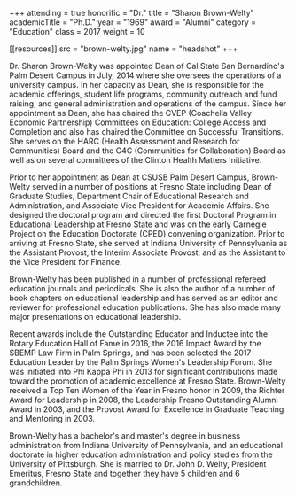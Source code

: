 +++
attending = true
honorific = "Dr."
title     = "Sharon Brown-Welty"
academicTitle = "Ph.D."
year      = "1969"
award     = "Alumni"
category  = "Education"
class     = 2017
weight    = 10

[[resources]]
  src  = "brown-welty.jpg"
  name = "headshot"
+++

Dr. Sharon Brown-Welty was appointed Dean of Cal State San Bernardino's Palm Desert Campus in July, 2014 where she oversees the operations of a university campus. In her capacity as Dean, she is responsible for the academic offerings, student life programs, community outreach and fund raising, and general administration and operations of the campus. Since her appointment as Dean, she has chaired the CVEP (Coachella Valley Economic Partnership) Committees on Education: College Access and Completion and also has chaired the Committee on Successful Transitions. She serves on the HARC (Health Assessment and Research for Communities) Board and the C4C (Communities for Collabo­ration) Board as well as on several committees of the Clinton Health Matters Initiative.

Prior to her appointment as Dean at CSUSB Palm Desert Campus, Brown-Welty served in a number of positions at Fresno State including Dean of Graduate Studies, Department Chair of Educational Research and Administration, and Associate Vice President for Academic Affairs. She designed the doctoral program and directed the first Doctoral Program in Educational Leadership at Fresno State and was on the early Carnegie Project on the Education Doctorate (CPED) convening organiza­tion. Prior to arriving at Fresno State, she served at Indiana University of Pennsylvania as the Assistant Provost, the Interim Associate Provost, and as the Assistant to the Vice President for Finance.

Brown-Welty has been published in a number of professional refereed education journals and periodicals. She is also the author of a number of book chapters on educational leadership and has served as an editor and reviewer for professional education publications. She has also made many major presentations on educational leadership.

Recent awards include the Outstanding Educator and Inductee into the Rotary Education Hall of Fame in 2016, the 2016 Impact Award by the SBEMP Law Firm in Palm Springs, and has been selected the 2017 Education Leader by the Palm Springs Women's Leadership Forum. She was initiated into Phi Kappa Phi in 2013 for significant contributions made toward the promotion of academic excellence at Fresno State. Brown-Welty received a Top Ten Women of the Year in Fresno honor in 2009, the Richter Award for Leadership in 2008, the Leadership Fresno Outstanding Alumni Award in 2003, and the Provost Award for Excellence in Graduate Teaching and Mentoring in 2003.

Brown-Welty has a bachelor's and master's degree in business administration from Indiana University of Pennsylvania, and an educational doctorate in higher education administration and policy studies from the University of Pittsburgh. She is married to Dr. John D. Welty, President Emeritus, Fresno State and together they have 5 children and 6 grandchildren.
